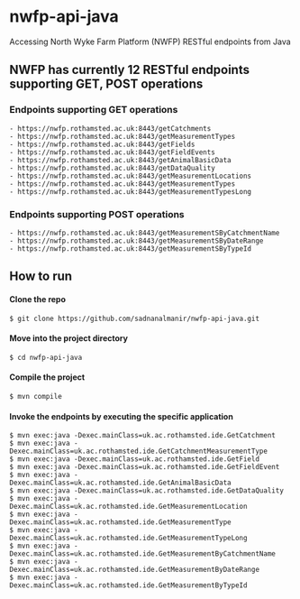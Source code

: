 # nwfp-api-java
Accessing North Wyke Farm Platform (NWFP) RESTful endpoints from Java

## NWFP has currently 12 RESTful endpoints supporting GET, POST operations

### Endpoints supporting GET operations
    - https://nwfp.rothamsted.ac.uk:8443/getCatchments
    - https://nwfp.rothamsted.ac.uk:8443/getMeasurementTypes
    - https://nwfp.rothamsted.ac.uk:8443/getFields
    - https://nwfp.rothamsted.ac.uk:8443/getFieldEvents
    - https://nwfp.rothamsted.ac.uk:8443/getAnimalBasicData
    - https://nwfp.rothamsted.ac.uk:8443/getDataQuality
    - https://nwfp.rothamsted.ac.uk:8443/getMeasurementLocations
    - https://nwfp.rothamsted.ac.uk:8443/getMeasurementTypes
    - https://nwfp.rothamsted.ac.uk:8443/getMeasurementTypesLong
### Endpoints supporting POST operations
    - https://nwfp.rothamsted.ac.uk:8443/getMeasurementSByCatchmentName
    - https://nwfp.rothamsted.ac.uk:8443/getMeasurementSByDateRange
    - https://nwfp.rothamsted.ac.uk:8443/getMeasurementSByTypeId 


## How to run

#### Clone the repo
```shell
$ git clone https://github.com/sadnanalmanir/nwfp-api-java.git
```

#### Move into the project directory
```shell
$ cd nwfp-api-java
```

#### Compile the project
```shell
$ mvn compile
```

#### Invoke the endpoints by executing the specific application
```shell
$ mvn exec:java -Dexec.mainClass=uk.ac.rothamsted.ide.GetCatchment
$ mvn exec:java -Dexec.mainClass=uk.ac.rothamsted.ide.GetCatchmentMeasurementType
$ mvn exec:java -Dexec.mainClass=uk.ac.rothamsted.ide.GetField
$ mvn exec:java -Dexec.mainClass=uk.ac.rothamsted.ide.GetFieldEvent
$ mvn exec:java -Dexec.mainClass=uk.ac.rothamsted.ide.GetAnimalBasicData
$ mvn exec:java -Dexec.mainClass=uk.ac.rothamsted.ide.GetDataQuality
$ mvn exec:java -Dexec.mainClass=uk.ac.rothamsted.ide.GetMeasurementLocation
$ mvn exec:java -Dexec.mainClass=uk.ac.rothamsted.ide.GetMeasurementType
$ mvn exec:java -Dexec.mainClass=uk.ac.rothamsted.ide.GetMeasurementTypeLong
$ mvn exec:java -Dexec.mainClass=uk.ac.rothamsted.ide.GetMeasurementByCatchmentName
$ mvn exec:java -Dexec.mainClass=uk.ac.rothamsted.ide.GetMeasurementByDateRange
$ mvn exec:java -Dexec.mainClass=uk.ac.rothamsted.ide.GetMeasurementByTypeId
```


